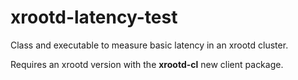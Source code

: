 xrootd-latency-test
===================

Class and executable to measure basic latency in an xrootd cluster.

Requires an xrootd version with the **xrootd-cl** new client package.